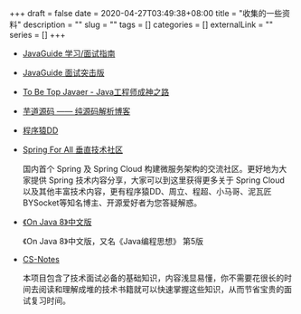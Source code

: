 +++
draft = false
date = 2020-04-27T03:49:38+08:00
title = "收集的一些资料"
description = ""
slug = "" 
tags = []
categories = []
externalLink = ""
series = []
+++
*   [JavaGuide 学习/面试指南](https://snailclimb.gitee.io/javaguide)

*   [JavaGuide 面试突击版](https://snailclimb.gitee.io/javaguide-interview)

*   [To Be Top Javaer - Java工程师成神之路](http://hollischuang.gitee.io/tobetopjavaer/#/menu?id=to-be-top-javaer-java工程师成神之路)

*   [芋道源码 —— 纯源码解析博客](http://www.iocoder.cn/)

*   [ 程序猿DD](http://blog.didispace.com/)

*   [Spring For All 垂直技术社区](http://www.spring4all.com/)

    国内首个 Spring 及 Spring Cloud 构建微服务架构的交流社区。更好地为大家提供 Spring 技术内容分享，大家可以到这里获得更多关于 Spring Cloud 以及其他丰富技术内容，更有程序猿DD、周立、程超、小马哥、泥瓦匠BYSocket等知名博主、开源爱好者为您答疑解惑。

*   [《On Java 8》中文版](https://lingcoder.github.io/OnJava8/) 

    《On Java 8》中文版，又名《Java编程思想》 第5版

*   [CS-Notes](https://cyc2018.github.io/CS-Notes/)

    本项目包含了技术面试必备的基础知识，内容浅显易懂，你不需要花很长的时间去阅读和理解成堆的技术书籍就可以快速掌握这些知识，从而节省宝贵的面试复习时间。

